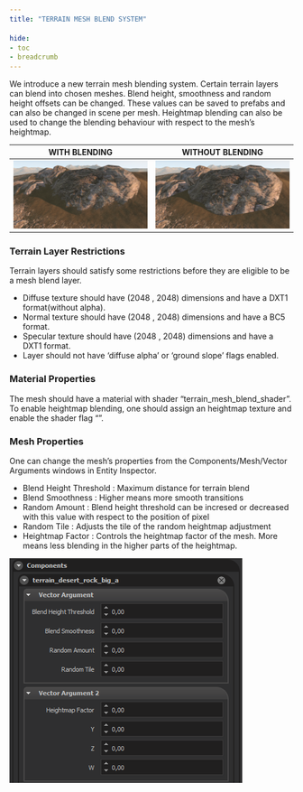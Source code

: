 ```yaml
---
title: "TERRAIN MESH BLEND SYSTEM"

hide:
- toc
- breadcrumb
---
```


We introduce a new terrain mesh blending system. Certain terrain layers can blend into chosen meshes. Blend height, smoothness and random height offsets can be changed. These values can be saved to prefabs and can also be changed in scene per mesh. Heightmap blending can also be used to change the blending behaviour with respect to the mesh’s heightmap.

|WITH BLENDING|WITHOUT BLENDING|
|-|-|
|![with](with_mesh_blend.png)|![without](without_mesh_blend.png)|

### **Terrain Layer Restrictions**

Terrain layers should satisfy some restrictions before they are eligible to be a mesh blend layer.

- Diffuse texture should have (2048 , 2048) dimensions and have a DXT1 format(without alpha).
- Normal texture should have (2048 , 2048) dimensions and have a BC5 format.
- Specular texture should have (2048 , 2048) dimensions and have a DXT1 format.
- Layer should not have ‘diffuse alpha’ or ‘ground slope’ flags enabled.


### **Material Properties**

The mesh should have a material with shader “terrain_mesh_blend_shader”. To enable heightmap blending, one should assign an heightmap texture and enable the shader flag “”.

### **Mesh Properties**

One can change the mesh’s properties from the Components/Mesh/Vector Arguments windows in Entity Inspector.

- Blend Height Threshold : Maximum distance for terrain blend
- Blend Smoothness : Higher means more smooth transitions
- Random Amount : Blend height threshold can be incresed or decreased with this value with respect to the position of pixel
- Random Tile : Adjusts the tile of the random heightmap adjustment
- Heightmap Factor : Controls the heightmap factor of the mesh. More means less blending in the higher parts of the heightmap.

![props](editor_props.png)

